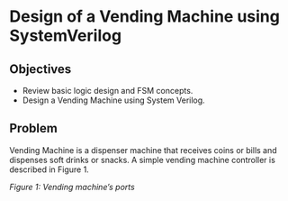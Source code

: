 # Design of a Vending Machine using SystemVerilog

## Objectives
* Review basic logic design and FSM concepts.
* Design a Vending Machine using System Verilog.

## Problem
Vending Machine is a dispenser machine that receives coins or bills and dispenses soft drinks or snacks. A simple vending machine controller is described in Figure 1.

<i> Figure 1: Vending machine’s ports <i>
